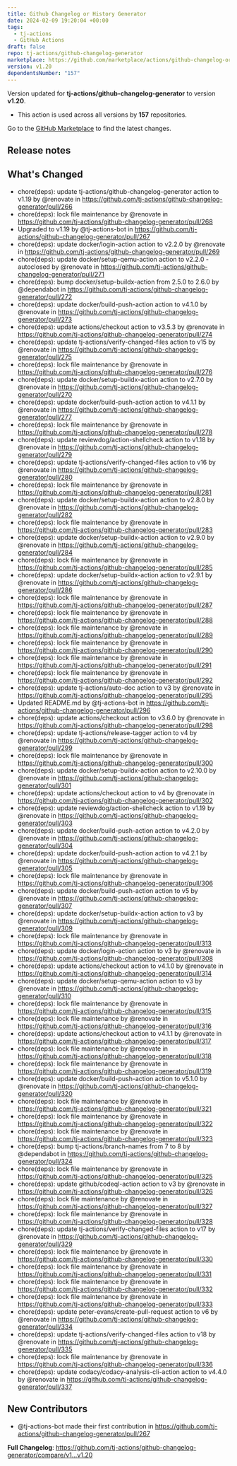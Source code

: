 ```yaml
---
title: Github Changelog or History Generator
date: 2024-02-09 19:20:04 +00:00
tags:
  - tj-actions
  - GitHub Actions
draft: false
repo: tj-actions/github-changelog-generator
marketplace: https://github.com/marketplace/actions/github-changelog-or-history-generator
version: v1.20
dependentsNumber: "157"
---
```



Version updated for **tj-actions/github-changelog-generator** to version **v1.20**.
- This action is used across all versions by **157** repositories.

Go to the [GitHub Marketplace](https://github.com/marketplace/actions/github-changelog-or-history-generator) to find the latest changes.

## Release notes

## What's Changed
* chore(deps): update tj-actions/github-changelog-generator action to v1.19 by @renovate in https://github.com/tj-actions/github-changelog-generator/pull/266
* chore(deps): lock file maintenance by @renovate in https://github.com/tj-actions/github-changelog-generator/pull/268
* Upgraded to v1.19 by @tj-actions-bot in https://github.com/tj-actions/github-changelog-generator/pull/267
* chore(deps): update docker/login-action action to v2.2.0 by @renovate in https://github.com/tj-actions/github-changelog-generator/pull/269
* chore(deps): update docker/setup-qemu-action action to v2.2.0 - autoclosed by @renovate in https://github.com/tj-actions/github-changelog-generator/pull/271
* chore(deps): bump docker/setup-buildx-action from 2.5.0 to 2.6.0 by @dependabot in https://github.com/tj-actions/github-changelog-generator/pull/272
* chore(deps): update docker/build-push-action action to v4.1.0 by @renovate in https://github.com/tj-actions/github-changelog-generator/pull/273
* chore(deps): update actions/checkout action to v3.5.3 by @renovate in https://github.com/tj-actions/github-changelog-generator/pull/274
* chore(deps): update tj-actions/verify-changed-files action to v15 by @renovate in https://github.com/tj-actions/github-changelog-generator/pull/275
* chore(deps): lock file maintenance by @renovate in https://github.com/tj-actions/github-changelog-generator/pull/276
* chore(deps): update docker/setup-buildx-action action to v2.7.0 by @renovate in https://github.com/tj-actions/github-changelog-generator/pull/270
* chore(deps): update docker/build-push-action action to v4.1.1 by @renovate in https://github.com/tj-actions/github-changelog-generator/pull/277
* chore(deps): lock file maintenance by @renovate in https://github.com/tj-actions/github-changelog-generator/pull/278
* chore(deps): update reviewdog/action-shellcheck action to v1.18 by @renovate in https://github.com/tj-actions/github-changelog-generator/pull/279
* chore(deps): update tj-actions/verify-changed-files action to v16 by @renovate in https://github.com/tj-actions/github-changelog-generator/pull/280
* chore(deps): lock file maintenance by @renovate in https://github.com/tj-actions/github-changelog-generator/pull/281
* chore(deps): update docker/setup-buildx-action action to v2.8.0 by @renovate in https://github.com/tj-actions/github-changelog-generator/pull/282
* chore(deps): lock file maintenance by @renovate in https://github.com/tj-actions/github-changelog-generator/pull/283
* chore(deps): update docker/setup-buildx-action action to v2.9.0 by @renovate in https://github.com/tj-actions/github-changelog-generator/pull/284
* chore(deps): lock file maintenance by @renovate in https://github.com/tj-actions/github-changelog-generator/pull/285
* chore(deps): update docker/setup-buildx-action action to v2.9.1 by @renovate in https://github.com/tj-actions/github-changelog-generator/pull/286
* chore(deps): lock file maintenance by @renovate in https://github.com/tj-actions/github-changelog-generator/pull/287
* chore(deps): lock file maintenance by @renovate in https://github.com/tj-actions/github-changelog-generator/pull/288
* chore(deps): lock file maintenance by @renovate in https://github.com/tj-actions/github-changelog-generator/pull/289
* chore(deps): lock file maintenance by @renovate in https://github.com/tj-actions/github-changelog-generator/pull/290
* chore(deps): lock file maintenance by @renovate in https://github.com/tj-actions/github-changelog-generator/pull/291
* chore(deps): lock file maintenance by @renovate in https://github.com/tj-actions/github-changelog-generator/pull/292
* chore(deps): update tj-actions/auto-doc action to v3 by @renovate in https://github.com/tj-actions/github-changelog-generator/pull/295
* Updated README.md by @tj-actions-bot in https://github.com/tj-actions/github-changelog-generator/pull/296
* chore(deps): update actions/checkout action to v3.6.0 by @renovate in https://github.com/tj-actions/github-changelog-generator/pull/298
* chore(deps): update tj-actions/release-tagger action to v4 by @renovate in https://github.com/tj-actions/github-changelog-generator/pull/299
* chore(deps): lock file maintenance by @renovate in https://github.com/tj-actions/github-changelog-generator/pull/300
* chore(deps): update docker/setup-buildx-action action to v2.10.0 by @renovate in https://github.com/tj-actions/github-changelog-generator/pull/301
* chore(deps): update actions/checkout action to v4 by @renovate in https://github.com/tj-actions/github-changelog-generator/pull/302
* chore(deps): update reviewdog/action-shellcheck action to v1.19 by @renovate in https://github.com/tj-actions/github-changelog-generator/pull/303
* chore(deps): update docker/build-push-action action to v4.2.0 by @renovate in https://github.com/tj-actions/github-changelog-generator/pull/304
* chore(deps): update docker/build-push-action action to v4.2.1 by @renovate in https://github.com/tj-actions/github-changelog-generator/pull/305
* chore(deps): lock file maintenance by @renovate in https://github.com/tj-actions/github-changelog-generator/pull/306
* chore(deps): update docker/build-push-action action to v5 by @renovate in https://github.com/tj-actions/github-changelog-generator/pull/307
* chore(deps): update docker/setup-buildx-action action to v3 by @renovate in https://github.com/tj-actions/github-changelog-generator/pull/309
* chore(deps): lock file maintenance by @renovate in https://github.com/tj-actions/github-changelog-generator/pull/313
* chore(deps): update docker/login-action action to v3 by @renovate in https://github.com/tj-actions/github-changelog-generator/pull/308
* chore(deps): update actions/checkout action to v4.1.0 by @renovate in https://github.com/tj-actions/github-changelog-generator/pull/314
* chore(deps): update docker/setup-qemu-action action to v3 by @renovate in https://github.com/tj-actions/github-changelog-generator/pull/310
* chore(deps): lock file maintenance by @renovate in https://github.com/tj-actions/github-changelog-generator/pull/315
* chore(deps): lock file maintenance by @renovate in https://github.com/tj-actions/github-changelog-generator/pull/316
* chore(deps): update actions/checkout action to v4.1.1 by @renovate in https://github.com/tj-actions/github-changelog-generator/pull/317
* chore(deps): lock file maintenance by @renovate in https://github.com/tj-actions/github-changelog-generator/pull/318
* chore(deps): lock file maintenance by @renovate in https://github.com/tj-actions/github-changelog-generator/pull/319
* chore(deps): update docker/build-push-action action to v5.1.0 by @renovate in https://github.com/tj-actions/github-changelog-generator/pull/320
* chore(deps): lock file maintenance by @renovate in https://github.com/tj-actions/github-changelog-generator/pull/321
* chore(deps): lock file maintenance by @renovate in https://github.com/tj-actions/github-changelog-generator/pull/322
* chore(deps): lock file maintenance by @renovate in https://github.com/tj-actions/github-changelog-generator/pull/323
* chore(deps): bump tj-actions/branch-names from 7 to 8 by @dependabot in https://github.com/tj-actions/github-changelog-generator/pull/324
* chore(deps): lock file maintenance by @renovate in https://github.com/tj-actions/github-changelog-generator/pull/325
* chore(deps): update github/codeql-action action to v3 by @renovate in https://github.com/tj-actions/github-changelog-generator/pull/326
* chore(deps): lock file maintenance by @renovate in https://github.com/tj-actions/github-changelog-generator/pull/327
* chore(deps): lock file maintenance by @renovate in https://github.com/tj-actions/github-changelog-generator/pull/328
* chore(deps): update tj-actions/verify-changed-files action to v17 by @renovate in https://github.com/tj-actions/github-changelog-generator/pull/329
* chore(deps): lock file maintenance by @renovate in https://github.com/tj-actions/github-changelog-generator/pull/330
* chore(deps): lock file maintenance by @renovate in https://github.com/tj-actions/github-changelog-generator/pull/331
* chore(deps): lock file maintenance by @renovate in https://github.com/tj-actions/github-changelog-generator/pull/332
* chore(deps): lock file maintenance by @renovate in https://github.com/tj-actions/github-changelog-generator/pull/333
* chore(deps): update peter-evans/create-pull-request action to v6 by @renovate in https://github.com/tj-actions/github-changelog-generator/pull/334
* chore(deps): update tj-actions/verify-changed-files action to v18 by @renovate in https://github.com/tj-actions/github-changelog-generator/pull/335
* chore(deps): lock file maintenance by @renovate in https://github.com/tj-actions/github-changelog-generator/pull/336
* chore(deps): update codacy/codacy-analysis-cli-action action to v4.4.0 by @renovate in https://github.com/tj-actions/github-changelog-generator/pull/337

## New Contributors
* @tj-actions-bot made their first contribution in https://github.com/tj-actions/github-changelog-generator/pull/267

**Full Changelog**: https://github.com/tj-actions/github-changelog-generator/compare/v1...v1.20
